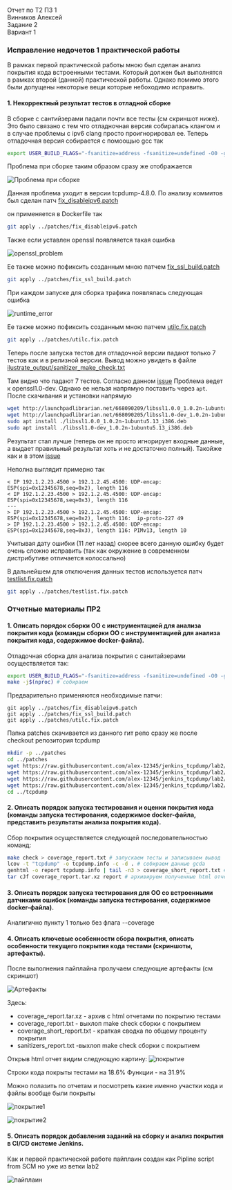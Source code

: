 Отчет по Т2 ПЗ 1\
Винников Алексей\
Задание 2\
Вариант 1

### Исправление недочетов 1 практической работы ###

В рамках первой практической работы мною был сделан анализ покрытия кода встроенными тестами. Который должен был выполнятся в рамках второй (данной) практической работы. Однако помимо этого были допущены некоторые вещи которые небоходимо исправить.

#### 1. Некорректный результат тестов в отладной сборке ####

В сборке с сантийзерами падали почти все тесты (см скриншот ниже).
Это было связано с тем что отладночная версия собиралась клангом и в случае проблемы с ipv6 clang просто проигнорировал ее. Теперь отладочная версия собирается с помоощью gcc так

```Bash
export USER_BUILD_FLAGS="-fsanitize=address -fsanitize=undefined -O0 -g3" && AFL_USE_UBSAN=1 AFL_USE_ASAN=1 CC=afl-gcc CXX=afl-g++ CFLAGS="$USER_BUILD_FLAGS" CXXFLAGS="$USER_BUILD_FLAGS" LDFLAGS="$USER_BUILD_FLAGS" ./configure
```

Проблема при сборке таким образом сразу же отображается

![Проблема при сборке](images/ipv6problem.png)

Данная проблема уходит в версии tcpdump-4.8.0. По анализу коммитов был сделан патч [fix_disableipv6.patch](patches/fix_disableipv6.patch)

он применяется в Dockerfile так
```Bash
git apply ../patches/fix_disableipv6.patch
```

Также если уставлен openssl появляяется такая ошибка 

![openssl_problem](images/openssl_build_problem.png)

Ее также можно пофиксить созданным мною патчем [fix_ssl_build.patch](patches/fix_ssl_build.patch)

```Bash
git apply ../patches/fix_ssl_build.patch
```

При каждом запуске для сборка трафика появлялась следующая ошибка

![runtime_error](images/runtime_error.png)

Ее также можно пофиксить созданным мною патчем [utilc.fix.patch](patches/utilc.fix.patch)

```Bash
git apply ../patches/utilc.fix.patch
```

Теперь после запуска тестов для отладочной версии падают только 7 тестов как и в релизной версии. Вывод можно увидеть в файле [ilustrate_output/sanitizer_make_check.txt](ilustrate_output/sanitizer_make_check.txt)

Там видно что падают 7 тестов. Согласно данном [issue](https://github.com/the-tcpdump-group/tcpdump/issues/381) Проблема ведет к openssl1.0-dev. Однако ее нельзя напрямую поставить через `apt`. После скачивания и установки напрямую

```bash
wget http://launchpadlibrarian.net/668090209/libssl1.0.0_1.0.2n-1ubuntu5.13_i386.deb
wget http://launchpadlibrarian.net/668090205/libssl1.0-dev_1.0.2n-1ubuntu5.13_i386.deb
sudo apt install ./libssl1.0.0_1.0.2n-1ubuntu5.13_i386.deb
sudo apt install ./libssl1.0-dev_1.0.2n-1ubuntu5.13_i386.deb
```

Результат стал лучше (теперь он не просто игнорирует входные данные, а выдает правильный результат хоть и не достаточно полный). Такойже как и в этом [issue](https://giters.com/mcr/tcpdump/issues/33)

Неполна выглядит примерно так

```
< IP 192.1.2.23.4500 > 192.1.2.45.4500: UDP-encap: ESP(spi=0x12345678,seq=0x2), length 116
< IP 192.1.2.23.4500 > 192.1.2.45.4500: UDP-encap: ESP(spi=0x12345678,seq=0x3), length 116
---
> IP 192.1.2.23.4500 > 192.1.2.45.4500: UDP-encap: ESP(spi=0x12345678,seq=0x2), length 116:  ip-proto-227 49
> IP 192.1.2.23.4500 > 192.1.2.45.4500: UDP-encap: ESP(spi=0x12345678,seq=0x3), length 116: PIMv13, length 10
```

Учитывая дату ошибки (11 лет назад) скорее всего данную ошибку будет очень сложно исправить (так как окружение в современном дистрибутиве отличается колоссально)

В дальнейшем для отключения данных тестов используется патч [testlist.fix.patch](patches/testlist.fix.patch)

```Bash
git apply ../patches/testlist.fix.patch
```


### Отчетные материалы ПР2 ###

#### 1. Описать порядок сборки ОО с инструментацией для анализа покрытия кода (команды сборки ОО с инструментацией для анализа покрытия кода, содержимое docker-файла). ####

Отладочная сборка для анализа покрытия с санитайзерами осуществляется так:

```Bash
export USER_BUILD_FLAGS="-fsanitize=address -fsanitize=undefined -O0 -g3 --coverage" && AFL_USE_UBSAN=1 AFL_USE_ASAN=1 CC=afl-gcc CXX=afl-g++ CFLAGS="$USER_BUILD_FLAGS" CXXFLAGS="$USER_BUILD_FLAGS" LDFLAGS="$USER_BUILD_FLAGS" ./configure
make -j$(nproc) # собираем
```

Предварительно применяются необходимые патчи:

```
git apply ../patches/fix_disableipv6.patch
git apply ../patches/fix_ssl_build.patch
git apply ../patches/utilc.fix.patch
```

Папка patches скачивается из данного гит репо сразу же после checkout репозитория tcpdump

```bash
mkdir -p ../patches
cd ../patches
wget https://raw.githubusercontent.com/alex-12345/jenkins_tcpdump/lab2/patches/fix_disableipv6.patch 
wget https://raw.githubusercontent.com/alex-12345/jenkins_tcpdump/lab2/patches/fix_ssl_build.patch
wget https://raw.githubusercontent.com/alex-12345/jenkins_tcpdump/lab2/patches/testlist.fix.patch
wget https://raw.githubusercontent.com/alex-12345/jenkins_tcpdump/lab2/patches/utilc.fix.patch
cd ../tcpdump
```

#### 2. Описать порядок запуска тестирования и оценки покрытия кода (команды запуска тестирования, содержимое docker-файла, представить результаты анализа покрытия кода). ####

Cбор покрытия осуществляется следующей последовательностью команд:

```Bash
make check > coverage_report.txt # запускаем тесты и записываем вывод
lcov -t "tcpdump" -o tcpdump.info -c -d . # собираем данные gcda
genhtml -o report tcpdump.info | tail -n3 > coverage_short_report.txt # генерируем html отчет и процент покрытия в тесктовом варианте
tar cJf coverage_report.tar.xz report # архивируем полученные html отчеты
```
####  3. Описать порядок запуска тестирования для ОО со встроенными датчиками ошибок (команды запуска тестирования, содержимое docker-файла). #### 

Аналигично пункту 1 только без флага --coverage

####   4. Описать ключевые особенности сбора покрытия, описать особенности текущего покрытия кода тестами (скриншоты, артефакты). ####  

После выполнения пайплайна пролучаем следующие артефакты (см скриншот) 

![Артефакты](images/artifacts.png)

Здесь:
- coverage_report.tar.xz	- архив с html отчетами по покрытию тестами
- coverage_report.txt - выхлоп make check сборки с покрытием
- coverage_short_report.txt	- краткая сводка по общему проценту покрытия
- sanitizers_report.txt -выхлоп make check сборки с покрытием


Открыв html отчет видим следующую картину:
![покрытие](/images/cov.png)

Строки кода покрыты тестами на 18.6%
Функции - на 31.9%

Можно полазить по отчетам и посмотреть какие именно участки кода и файлы вообще были покрыты

![покрытие1](/images/cov2.png)

![покрытие2](/images/cov3.png)

#### 5. Описать порядок добавления заданий на сборку и анализ покрытия в CI/CD системе Jenkins. ####

Как и первой практической работе пайплаин создан как Pipline script from SCM но уже из ветки lab2

![пайплаин](/images/jenkins_pipe.png)
